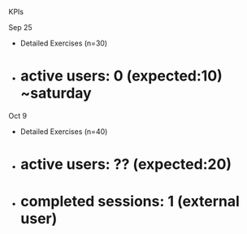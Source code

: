 
KPIs

Sep 25

- Detailed Exercises (n=30)
- # active users: 0 (expected:10) ~saturday

Oct 9

- Detailed Exercises (n=40)
- # active users: ?? (expected:20)
- # completed sessions: 1 (external user)

